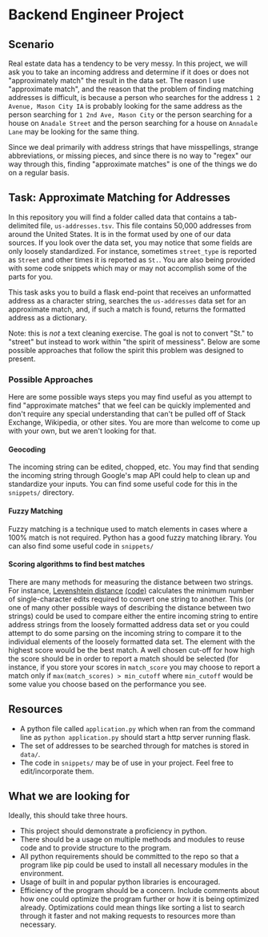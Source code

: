 # Backend Engineer Project

## Scenario
Real estate data has a tendency to be very messy. In this project, we will ask you to take an incoming address and determine if it does or does not "approximately match" the result in the data set. The reason I use "approximate match", and the reason that the problem of finding matching addresses is difficult, is because a person who searches for the address `1 2 Avenue, Mason City IA` is probably looking for the same address as the person searching for `1 2nd Ave, Mason City` or the person searching for a house on `Anadale Street` and the person searching for a house on `Annadale Lane` may be looking for the same thing.

Since we deal primarily with address strings that have misspellings, strange abbreviations, or missing pieces, and since there is no way to "regex" our way through this, finding "approximate matches" is one of the things we do on a regular basis.

## Task: Approximate Matching for Addresses
In this repository you will find a folder called data that contains a tab-delimited file, `us-addresses.tsv`. This file contains 50,000 addresses from around the United States. It is in the format used by one of our data sources. If you look over the data set, you may notice that some fields are only loosely standardized. For instance, sometimes `street_type` is reported as `Street` and other times it is reported as `St.`. You are also being provided with some code snippets which may or may not accomplish some of the parts for you. 

This task asks you to build a flask end-point that receives an unformatted address as a character string, searches the `us-addresses` data set for an approximate match, and, if such a match is found, returns the formatted address as a dictionary. 

Note: this is *not* a text cleaning exercise. The goal is not to convert "St." to "street" but instead to work within "the spirit of messiness". Below are some possible approaches that follow the spirit this problem was designed to present.

### Possible Approaches
Here are some possible ways steps you may find useful as you attempt to find "approximate matches" that we feel can be quickly implemented and don't require any special understanding that can't be pulled off of Stack Exchange, Wikipedia, or other sites. You are more than welcome to come up with your own, but we aren't looking for that.

#### Geocoding
The incoming string can be edited, chopped, etc. You may find that sending the incoming string through Google's map API could help to clean up and standardize your inputs. You can find some useful code for this in the `snippets/` directory. 

#### Fuzzy Matching
Fuzzy matching is a technique used to match elements in cases where a 100% match is not required. Python has a good fuzzy matching library. You can also find some useful code in `snippets/`

#### Scoring algorithms to find best matches
There are many methods for measuring the distance between two strings. For instance, [Levenshtein distance](https://en.wikipedia.org/wiki/Levenshtein_distance) [(code)](https://en.wikibooks.org/wiki/Algorithm_Implementation/Strings/Levenshtein_distance#Java) calculates the minimum number of single-character edits required to convert one string to another. This (or one of many other possible ways of describing the distance between two strings) could be used to compare either the entire incoming string to entire address strings from the loosely formatted address data set or you could attempt to do some parsing on the incoming string to compare it to the individual elements of the loosely formatted data set. The element with the highest score would be the best match. A well chosen cut-off for how high the score should be in order to report a match should be selected (for instance, if you store your scores in `match_score` you may choose to report a match only if `max(match_scores) > min_cutoff` where `min_cutoff` would be some value you choose based on the performance you see.

## Resources
- A python file called `application.py` which when ran from the command line as `python application.py` should start a http server running flask. 
- The set of addresses to be searched through for matches is stored in `data/`.
- The code in `snippets/` may be of use in your project. Feel free to edit/incorporate them.

## What we are looking for
Ideally, this should take three hours.
- This project should demonstrate a proficiency in python. 
- There should be a usage on multiple methods and modules to reuse code and to provide structure to the program. 
- All python requirements should be committed to the repo so that a program like pip could be used to install all necessary modules in the environment. 
- Usage of built in and popular python libraries is encouraged.
- Efficiency of the program should be a concern. Include comments about how one could optimize the program further or how it is being optimized already. Optimizations could mean things like sorting a list to search through it faster and not making requests to resources more than necessary.
